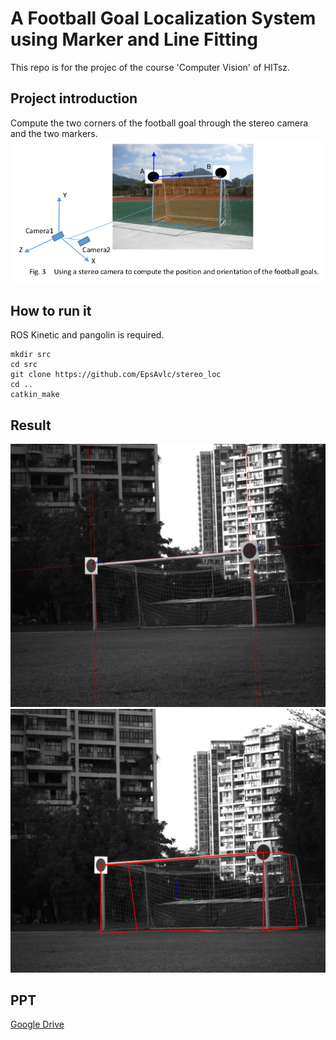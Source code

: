 # A Football Goal Localization System using Marker and Line Fitting

This repo is for the projec of the course 'Computer Vision' of HITsz.

## Project introduction

Compute the two corners of the football goal through the stereo camera and the two markers.
![](resources/proj.png)

## How to run it

ROS Kinetic and pangolin is required.

```
mkdir src
cd src
git clone https://github.com/EpsAvlc/stereo_loc
cd ..
catkin_make
```

## Result
![](imgs/result2.png)
![](imgs/result1.png)


## PPT
[Google Drive](https://drive.google.com/file/d/1TTC98_ROfLKN1HpMYkkBc2hQPKCYCD7q/view?usp=sharing)